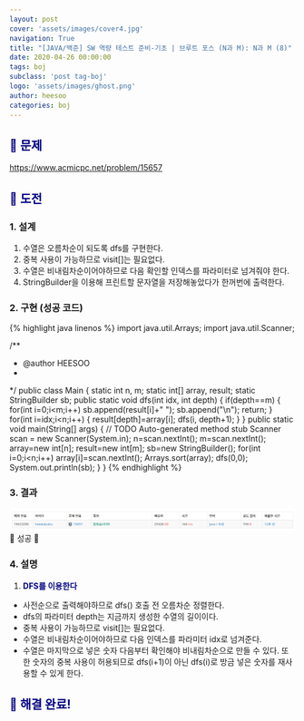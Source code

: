 ```yaml
---
layout: post
cover: 'assets/images/cover4.jpg'
navigation: True
title: "[JAVA/백준] SW 역량 테스트 준비-기초 | 브루트 포스 (N과 M): N과 M (8)"
date: 2020-04-26 00:00:00
tags: boj
subclass: 'post tag-boj'
logo: 'assets/images/ghost.png'
author: heesoo
categories: boj
---
```

## <span style="color:navy">👀 문제</span>
<https://www.acmicpc.net/problem/15657>

## <span style="color:navy">👊 도전</span>

### 1. 설계
1. 수열은 오름차순이 되도록 dfs를 구현한다.
2. 중복 사용이 가능하므로 visit[]는 필요없다.
3. 수열은 비내림차순이어야하므로 다음 확인할 인덱스를 파라미터로 넘겨줘야 한다.
3. StringBuilder을 이용해 프린트할 문자열을 저장해놓았다가 한꺼번에 출력한다.

### 2. 구현 (성공 코드)
{% highlight java linenos %}
import java.util.Arrays;
import java.util.Scanner;

/**
 * @author HEESOO
 *
 */
public class Main {
	static int n, m;
	static int[] array, result;
	static StringBuilder sb;
	public static void dfs(int idx, int depth) {
		if(depth==m) {
			for(int i=0;i<m;i++)
				sb.append(result[i]+" ");
			sb.append("\n");
			return;
		}
		for(int i=idx;i<n;i++) {
			result[depth]=array[i];
			dfs(i, depth+1);
		}
	}
	public static void main(String[] args) {
		// TODO Auto-generated method stub
		Scanner scan = new Scanner(System.in);
		n=scan.nextInt();
		m=scan.nextInt();
		array=new int[n];
		result=new int[m];
		sb=new StringBuilder();
		for(int i=0;i<n;i++)
			array[i]=scan.nextInt();
		Arrays.sort(array);
		dfs(0,0);
		System.out.println(sb);
	}
}
{% endhighlight %}

### 3. 결과
![실행결과](./assets/images/200426_8.PNG)
🤟 성공 🤟  

### 4. 설명
1. **<span style="color:navy">DFS를 이용한다</span>**
- 사전순으로 출력해야하므로 dfs() 호출 전 오름차순 정렬한다.
- dfs의 파라미터 depth는 지금까지 생성한 수열의 길이이다.
- 중복 사용이 가능하므로 visit[]는 필요없다.
- 수열은 비내림차순이어야하므로 다음 인덱스를 파라미터 idx로 넘겨준다.
- 수열은 마지막으로 넣은 숫자 다음부터 확인해야 비내림차순으로 만들 수 있다. 또한 숫자의 중복 사용이 허용되므로 dfs(i+1)이 아닌 dfs(i)로 방금 넣은 숫자를 재사용할 수 있게 한다.

## <span style="color:navy">👏 해결 완료!</span>
